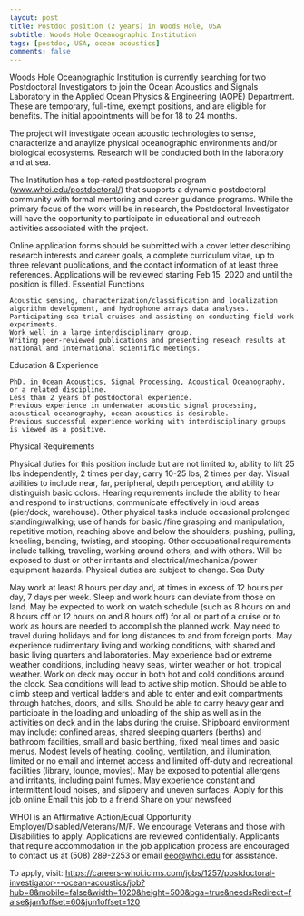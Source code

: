```yaml
---
layout: post
title: Postdoc position (2 years) in Woods Hole, USA
subtitle: Woods Hole Oceanographic Institution
tags: [postdoc, USA, ocean acoustics]
comments: false
---
```

Woods Hole Oceanographic Institution is currently searching for two Postdoctoral Investigators to join the Ocean Acoustics and Signals Laboratory in the Applied Ocean Physics & Engineering (AOPE) Department.  These are temporary, full-time, exempt positions, and are eligible for benefits. The initial appointments will be for 18 to 24 months.

The project will investigate ocean acoustic technologies to sense, characterize and anaylize physical oceanographic environments and/or biological ecosystems. Research will be conducted both in the laboratory and at sea.

The Institution has a top-rated postdoctoral program (www.whoi.edu/postdoctoral/) that supports a dynamic postdoctoral community with formal mentoring and career guidance programs. While the primary focus of the work will be in research, the Postdoctoral Investigator will have the opportunity to participate in educational and outreach activities associated with the project.

Online application forms should be submitted with a cover letter describing research interests and career goals, a complete curriculum vitae, up to three relevant publications, and the contact information of at least three references. Applications will be reviewed starting Feb 15, 2020 and until the position is filled.
Essential Functions

    Acoustic sensing, characterization/classification and localization algorithm development, and hydrophone arrays data analyses.
    Participating sea trial cruises and assisting on conducting field work experiments.
    Work well in a large interdisciplinary group.
    Writing peer-reviewed publications and presenting reseach results at national and international scientific meetings.

 
Education & Experience

    PhD. in Ocean Acoustics, Signal Processing, Acoustical Oceanography, or a related discipline.
    Less than 2 years of postdoctoral experience.
    Previous experience in underwater acoustic signal processing, acoustical oceanography, ocean acoustics is desirable.
    Previous successful experience working with interdisciplinary groups is viewed as a positive.

 
Physical Requirements

Physical duties for this position include but are not limited to, ability to lift 25 lbs independently, 2 times per day; carry 10-25 lbs, 2 times per day. Visual abilities to include near, far, peripheral, depth perception, and ability to distinguish basic colors. Hearing requirements include the ability to hear and respond to instructions, communicate effectively in loud areas (pier/dock, warehouse). Other physical tasks include occasional prolonged standing/walking; use of hands for basic /fine grasping and manipulation, repetitive motion, reaching above and below the shoulders, pushing, pulling, kneeling, bending, twisting, and stooping. Other occupational requirements include talking, traveling, working around others, and with others. Will be exposed to dust or other irritants and electrical/mechanical/power equipment hazards. Physical duties are subject to change.
Sea Duty

May work at least 8 hours per day and, at times in excess of 12 hours per day, 7 days per week. Sleep and work hours can deviate from those on land. May be expected to work on watch schedule (such as 8 hours on and 8 hours off or 12 hours on and 8 hours off) for all or part of a cruise or to work as hours are needed to accomplish the planned work. May need to travel during holidays and for long distances to and from foreign ports. May experience rudimentary living and working conditions, with shared and basic living quarters and laboratories. May experience bad or extreme weather conditions, including heavy seas, winter weather or hot, tropical weather. Work on deck may occur in both hot and cold conditions around the clock. Sea conditions will lead to active ship motion. Should be able to climb steep and vertical ladders and able to enter and exit compartments through hatches, doors, and sills. Should be able to carry heavy gear and participate in the loading and unloading of the ship as well as in the activities on deck and in the labs during the cruise. Shipboard environment may include: confined areas, shared sleeping quarters (berths) and bathroom facilities, small and basic berthing, fixed meal times and basic menus. Modest levels of heating, cooling, ventilation, and illumination, limited or no email and internet access and limited off-duty and recreational facilities (library, lounge, movies). May be exposed to potential allergens and irritants, including paint fumes. May experience constant and intermittent loud noises, and slippery and uneven surfaces.
Apply for this job online
Email this job to a friend
Share on your newsfeed

WHOI is an Affirmative Action/Equal Opportunity Employer/Disabled/Veterans/M/F. We encourage Veterans and those with Disabilities to apply. Applications are reviewed confidentially. Applicants that require accommodation in the job application process are encouraged to contact us at (508) 289-2253 or email eeo@whoi.edu for assistance.

To apply, visit: https://careers-whoi.icims.com/jobs/1257/postdoctoral-investigator---ocean-acoustics/job?hub=8&mobile=false&width=1020&height=500&bga=true&needsRedirect=false&jan1offset=60&jun1offset=120
